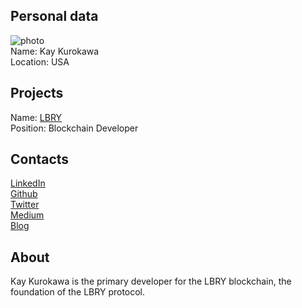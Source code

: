 ## Personal data
![ photo](kay_kurokawa.jpg)  
Name: Kay Kurokawa  
Location: USA  
## Projects 
Name: [LBRY](../projects/lbry.md)  
Position: Blockchain Developer
## Contacts
[LinkedIn](https://www.linkedin.com/in/umpei-kay-kurokawa-b96a3a10/)   
[Github](https://github.com/kaykurokawa)  
[Twitter](https://twitter.com/kaykurokawa)  
[Medium](https://medium.com/@kaykurokawa)  
[Blog](http://kaykurokawa.blogspot.com)
## About
Kay Kurokawa is the primary developer for the LBRY blockchain, the foundation of the LBRY protocol.
